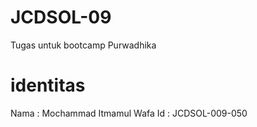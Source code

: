 # JCDSOL-09
Tugas untuk bootcamp Purwadhika

# identitas
Nama : Mochammad Itmamul Wafa
Id : JCDSOL-009-050
